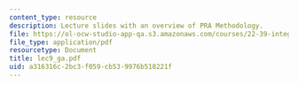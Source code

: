 ```yaml
---
content_type: resource
description: Lecture slides with an overview of PRA Methodology.
file: https://ol-ocw-studio-app-qa.s3.amazonaws.com/courses/22-39-integration-of-reactor-design-operations-and-safety-fall-2006/a316316c2bc3f059cb539976b518221f_lec9_ga.pdf
file_type: application/pdf
resourcetype: Document
title: lec9_ga.pdf
uid: a316316c-2bc3-f059-cb53-9976b518221f
---
```

